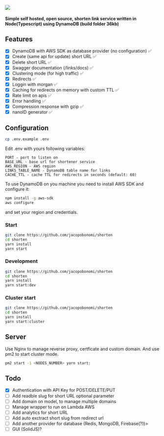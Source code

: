 [![](https://i.ibb.co/XC8sJYY/1.png)](https://i.ibb.co/XC8sJYY/1.png)

#### **Simple self hosted, open source**, shorten link service written in Node(Typescript) using DynamoDB (build folder 36kb)

## Features

- [x] DynamoDB with AWS SDK as database provider (no configuration) ✅
- [x] Create (same api for update) short URL ✅
- [x] Delete short URL ✅
- [x] Swagger documentation (/links/docs) ✅
- [x] Clustering mode (for high traffic) ✅
- [x] Redirects ✅
- [x] Loggin with morgan ✅
- [x] Caching for redirects on memory with custom TTL ✅
- [x] Rate limit on apis ✅
- [x] Error handling ✅
- [x] Compression response with gzip ✅
- [x] nanoID generator ✅

## Configuration

```bash
cp .env.example .env
```

Edit .env with yours following variables:

```
PORT - port to listen on
BASE_URL - base url for shortener service
AWS_REGION - AWS region
LINKS_TABLE_NAME - DynamoDB table name for links
CACHE_TTL - cache TTL for redirects in seconds (default: 60)
```

To use DynamoDB on you machine you need to install AWS SDK and configure it:

```bash
npm install -g aws-sdk
aws configure
```

and set your region and credentials.

### Start

```bash
git clone https://github.com/jacopobonomi/shorten
cd shorten
yarn install
yarn start
```

### Development

```bash
git clone https://github.com/jacopobonomi/shorten
cd shorten
yarn install
yarn start:dev
```

### Cluster start

```bash
git clone https://github.com/jacopobonomi/shorten
cd shorten
yarn install
yarn start:cluster
```

## Server

Use Nginx to manage reverse proxy, certficate and custom domain.
And use pm2 to start cluster mode.

```bash
pm2 start -1 <NODES_NUMBER> yarn start:
```

## Todo

- [x] Authentication with API Key for POST/DELETE/PUT
- [ ] Add readble slug for short URL optional parameter
- [ ] Add domain on model, to manage multiple domains
- [ ] Manage wrapper to run on Lambda AWS
- [ ] Add analytics for short URL
- [ ] Add auto exctract short slug from redirect url
- [ ] Add another provider for database (Redis, MongoDB, Firebase(?))>
- [ ] GUI (SolidJS)?
